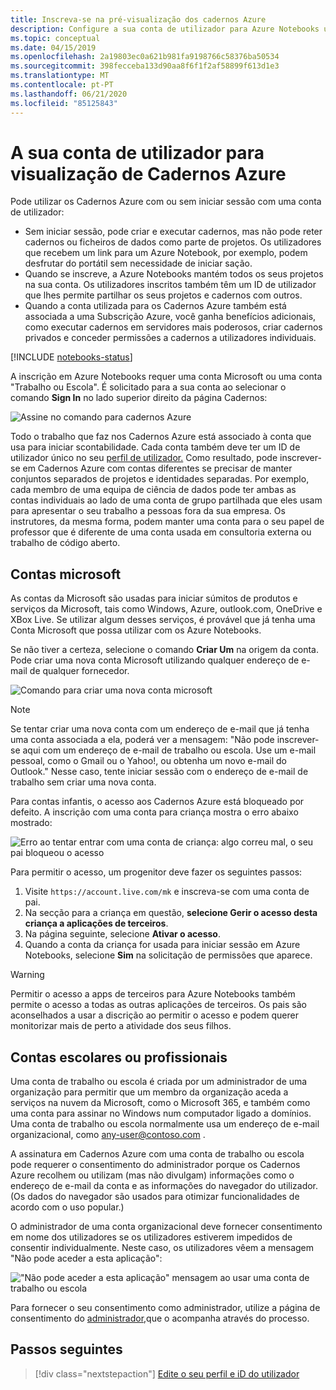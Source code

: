 ```yaml
---
title: Inscreva-se na pré-visualização dos cadernos Azure
description: Configure a sua conta de utilizador para Azure Notebooks usando uma conta Microsoft ou uma conta trabalho/escola.
ms.topic: conceptual
ms.date: 04/15/2019
ms.openlocfilehash: 2a19803ec0a621b981fa9198766c58376ba50534
ms.sourcegitcommit: 398fecceba133d90aa8f6f1f2af58899f613d1e3
ms.translationtype: MT
ms.contentlocale: pt-PT
ms.lasthandoff: 06/21/2020
ms.locfileid: "85125843"
---
```

# <a name="your-user-account-for-azure-notebooks-preview"></a>A sua conta de utilizador para visualização de Cadernos Azure

Pode utilizar os Cadernos Azure com ou sem iniciar sessão com uma conta de utilizador:

- Sem iniciar sessão, pode criar e executar cadernos, mas não pode reter cadernos ou ficheiros de dados como parte de projetos. Os utilizadores que recebem um link para um Azure Notebook, por exemplo, podem desfrutar do portátil sem necessidade de iniciar sação.
- Quando se inscreve, a Azure Notebooks mantém todos os seus projetos na sua conta. Os utilizadores inscritos também têm um ID de utilizador que lhes permite partilhar os seus projetos e cadernos com outros.
- Quando a conta utilizada para os Cadernos Azure também está associada a uma Subscrição Azure, você ganha benefícios adicionais, como executar cadernos em servidores mais poderosos, criar cadernos privados e conceder permissões a cadernos a utilizadores individuais.

[!INCLUDE [notebooks-status](../../includes/notebooks-status.md)]

A inscrição em Azure Notebooks requer uma conta Microsoft ou uma conta "Trabalho ou Escola". É solicitado para a sua conta ao selecionar o comando **Sign In** no lado superior direito da página Cadernos:

![Assine no comando para cadernos Azure](media/accounts/sign-in-command.png)

Todo o trabalho que faz nos Cadernos Azure está associado à conta que usa para iniciar scontabilidade. Cada conta também deve ter um ID de utilizador único no seu [perfil de utilizador.](azure-notebooks-user-profile.md) Como resultado, pode inscrever-se em Cadernos Azure com contas diferentes se precisar de manter conjuntos separados de projetos e identidades separadas. Por exemplo, cada membro de uma equipa de ciência de dados pode ter ambas as contas individuais ao lado de uma conta de grupo partilhada que eles usam para apresentar o seu trabalho a pessoas fora da sua empresa. Os instrutores, da mesma forma, podem manter uma conta para o seu papel de professor que é diferente de uma conta usada em consultoria externa ou trabalho de código aberto.

## <a name="microsoft-accounts"></a>Contas microsoft

As contas da Microsoft são usadas para iniciar súmitos de produtos e serviços da Microsoft, tais como Windows, Azure, outlook.com, OneDrive e XBox Live. Se utilizar algum desses serviços, é provável que já tenha uma Conta Microsoft que possa utilizar com os Azure Notebooks.

Se não tiver a certeza, selecione o comando **Criar Um** na origem da conta. Pode criar uma nova conta Microsoft utilizando qualquer endereço de e-mail de qualquer fornecedor.

![Comando para criar uma nova conta microsoft](media/accounts/create-new-microsoft-account.png)

> [!Note]
> Se tentar criar uma nova conta com um endereço de e-mail que já tenha uma conta associada a ela, poderá ver a mensagem: "Não pode inscrever-se aqui com um endereço de e-mail de trabalho ou escola. Use um e-mail pessoal, como o Gmail ou o Yahoo!, ou obtenha um novo e-mail do Outlook." Nesse caso, tente iniciar sessão com o endereço de e-mail de trabalho sem criar uma nova conta.

Para contas infantis, o acesso aos Cadernos Azure está bloqueado por defeito. A inscrição com uma conta para criança mostra o erro abaixo mostrado:

![Erro ao tentar entrar com uma conta de criança: algo correu mal, o seu pai bloqueou o acesso](media/accounts/child-account-error.png)

Para permitir o acesso, um progenitor deve fazer os seguintes passos:

1. Visite `https://account.live.com/mk` e inscreva-se com uma conta de pai.
1. Na secção para a criança em questão, **selecione Gerir o acesso desta criança a aplicações de terceiros**.
1. Na página seguinte, selecione **Ativar o acesso**.
1. Quando a conta da criança for usada para iniciar sessão em Azure Notebooks, selecione **Sim** na solicitação de permissões que aparece.

> [!Warning]
> Permitir o acesso a apps de terceiros para Azure Notebooks também permite o acesso a todas as outras aplicações de terceiros. Os pais são aconselhados a usar a discrição ao permitir o acesso e podem querer monitorizar mais de perto a atividade dos seus filhos.

## <a name="work-or-school-accounts"></a>Contas escolares ou profissionais

Uma conta de trabalho ou escola é criada por um administrador de uma organização para permitir que um membro da organização aceda a serviços na nuvem da Microsoft, como o Microsoft 365, e também como uma conta para assinar no Windows num computador ligado a domínios. Uma conta de trabalho ou escola normalmente usa um endereço de e-mail organizacional, como any-user@contoso.com .

A assinatura em Cadernos Azure com uma conta de trabalho ou escola pode requerer o consentimento do administrador porque os Cadernos Azure recolhem ou utilizam (mas não divulgam) informações como o endereço de e-mail da conta e as informações do navegador do utilizador. (Os dados do navegador são usados para otimizar funcionalidades de acordo com o uso popular.)

O administrador de uma conta organizacional deve fornecer consentimento em nome dos utilizadores se os utilizadores estiverem impedidos de consentir individualmente. Neste caso, os utilizadores vêem a mensagem "Não pode aceder a esta aplicação":

!["Não pode aceder a esta aplicação" mensagem ao usar uma conta de trabalho ou escola](media/accounts/consent-permissions-denied.png)

Para fornecer o seu consentimento como administrador, utilize a página de consentimento do [administrador,](https://notebooks.azure.com/account/adminConsent)que o acompanha através do processo.

## <a name="next-steps"></a>Passos seguintes  

> [!div class="nextstepaction"]
> [Edite o seu perfil e iD do utilizador](azure-notebooks-user-profile.md)

